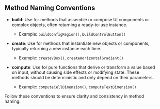 ## Method Naming Conventions

- **build**: Use for methods that assemble or compose UI components or complex objects, often returning a ready-to-use
  instance.
    - Example: `buildConfigRegion()`, `buildControlButton()`

- **create**: Use for methods that instantiate new objects or components, typically returning a new instance each time.
    - Example: `createVBox()`, `createHorizontalGradient()`

- **compute**: Use for pure functions that derive or transform a value based on input, without causing side effects or
  modifying state. These methods should be deterministic and only depend on their parameters.
    - Example: `computeCellDimension()`, `computeTextDimension()`

Follow these conventions to ensure clarity and consistency in method naming.
